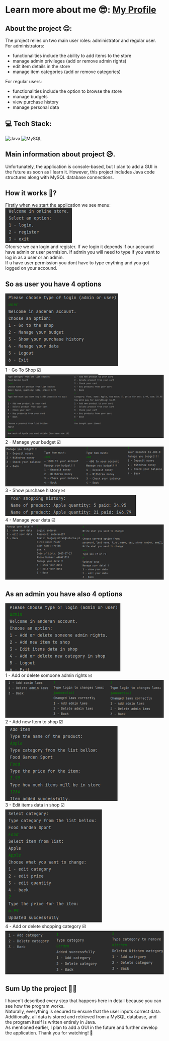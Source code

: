 # Learn more about me 😎: [My Profile](https://github.com/AndEraneQ)

## About the project 😊:

The project relies on two main user roles: administrator and regular user. For administrators:
- functionalities include the ability to add items to the store
- manage admin privileges (add or remove admin rights)
- edit item details in the store
- manage item categories (add or remove categories)

For regular users: 
- functionalities include the option to browse the store
- manage budgets
- view purchase history
- manage personal data

## 💻 Tech Stack:
![Java](https://img.shields.io/badge/java-%23ED8B00.svg?style=for-the-badge&logo=openjdk&logoColor=white) ![MySQL](https://img.shields.io/badge/mysql-%2300000f.svg?style=for-the-badge&logo=mysql&logoColor=white) <br/>

## Main information about project 😥.
Unfortunately, the application is console-based, but I plan to add a GUI in the future as soon as I learn it. However, this project includes Java code structures along with MySQL database connections. <br/>

## How it works 🤪?
Firstly when we start the application we see menu: <br/>
![](READMEphotos/menu.png) <br/>
Ofcorse we can login and register. If we login it depends if our accound have admin or user permision. If admin you will need to type if you want to log in as a user or an admin. <br/>
If u have user permission you dont have to type enything and you got logged on your accound. <br/>
## So as user you have 4 options <br/>
![](READMEphotos/userWindow.png) <br/>
1 - Go To Shop ☑️<br/>
![](READMEphotos/Shop.png) <br/>
2 - Manage your budget ☑️<br/>
![](READMEphotos/ManageBudget.png) <br/>
3 - Show purchase history ☑️<br/>
![](READMEphotos/ShoppingHistory.png) <br/>
4 - Manage your data ☑️<br/>
![](READMEphotos/ManageData.png) <br/>

## As an admin you have also 4 options <br/>
![](READMEphotos/adminMenu.png) <br/>
1 - Add or delete somoone admin rights ☑️<br/>
![](READMEphotos/AdminLaws.png) <br/>
2 - Add new Item to shop ☑️<br/>
![](READMEphotos/AddItem.png) <br/>
3 - Edit items data in shop ☑️<br/>
![](READMEphotos/EditItem.png) <br/>
4 - Add or delete shopping category ☑️<br/>
![](READMEphotos/Category.png) <br/>

## Sum Up the project 🤘✨
I haven't described every step that happens here in detail because you can see how the program works. <br/>
Naturally, everything is secured to ensure that the user inputs correct data.  <br/>
Additionally, all data is stored and retrieved from a MySQL database, and the program itself is written entirely in Java. <br/>
As mentioned earlier, I plan to add a GUI in the future and further develop the application. Thank you for watching! 🥳

